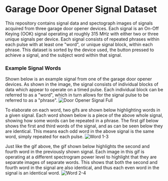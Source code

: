 # Garage Door Opener Signal Dataset

This repository contains signal data and spectograph images of signals acquired from three garage door opener devices. Each signal is an On-Off Keying (OOK) signal operating at roughly 315 MHz with either two or three unique signals per device. Each signal consists of repeated phrases within each pulse with at least one "word", or unique signal block, within each phrase. This dataset is sorted by the device used, the button pressed to achieve a signal, and the subject word within that signal.

### Example Signal Words
Shown below is an example signal from one of the garage door opener devices. As shown in the image, the signal consists of individual blocks of data which appear to operate on a timed pulse. Each individual block can be referred to as a "word", which in turn allows for the signal pulse to be referred to as a "phrase".
![Door Opener Signal Full](https://github.com/user-attachments/assets/1c80de89-f0a9-4d1a-a109-d45872dbdb27)

To elaborate on each word, two gifs are shown below highlighting words in a given signal. Each word shown below is a piece of the above whole signal, showing how some words can be repeated in a phrase. The first gif below shows the first and third words of the signal, and as can be seen below they are identical. This means each odd word in the above signal is the same word, simply repeated for each pulse.
![Word 1-3](https://github.com/user-attachments/assets/bd4fe2d4-6fe0-4b0b-838c-54cb0ae3c44c)

Just like the gif above, the gif shown below highlights the second and fourth word in the previously shown signal. Each image in this gif is operating at a different spectrogram power level to highlight that they are separate images of separate words. This shows that both the second and fourth word in the signal are also identical, and thus each even word in the signal is an identical word.
![Word 2-4](https://github.com/user-attachments/assets/fd448a79-0c13-4531-bff2-b701a18d21eb)
